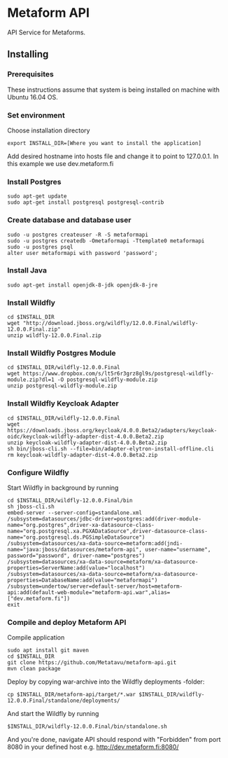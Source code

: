 # Metaform API

API Service for Metaforms.

## Installing 

### Prerequisites

These instructions assume that system is being installed on machine with Ubuntu 16.04 OS. 

### Set environment

Choose installation directory

    export INSTALL_DIR=[Where you want to install the application] 
   
Add desired hostname into hosts file and change it to point to 127.0.0.1. In this example we use dev.metaform.fi

### Install Postgres

    sudo apt-get update
    sudo apt-get install postgresql postgresql-contrib

### Create database and database user

    sudo -u postgres createuser -R -S metaformapi
    sudo -u postgres createdb -Ometaformapi -Ttemplate0 metaformapi
    sudo -u postgres psql 
    alter user metaformapi with password 'password';    
    
### Install Java
  
    sudo apt-get install openjdk-8-jdk openjdk-8-jre

### Install Wildfly

    cd $INSTALL_DIR
    wget "http://download.jboss.org/wildfly/12.0.0.Final/wildfly-12.0.0.Final.zip"
    unzip wildfly-12.0.0.Final.zip
    
### Install Wildfly Postgres Module

    cd $INSTALL_DIR/wildfly-12.0.0.Final
    wget https://www.dropbox.com/s/lt5r6r3grz8gl9s/postgresql-wildfly-module.zip?dl=1 -O postgresql-wildfly-module.zip
    unzip postgresql-wildfly-module.zip
    
### Install Wildfly Keycloak Adapter

    cd $INSTALL_DIR/wildfly-12.0.0.Final
    wget https://downloads.jboss.org/keycloak/4.0.0.Beta2/adapters/keycloak-oidc/keycloak-wildfly-adapter-dist-4.0.0.Beta2.zip
    unzip keycloak-wildfly-adapter-dist-4.0.0.Beta2.zip
    sh bin/jboss-cli.sh --file=bin/adapter-elytron-install-offline.cli
    rm keycloak-wildfly-adapter-dist-4.0.0.Beta2.zip

### Configure Wildfly

Start Wildfly in background by running
    
    cd $INSTALL_DIR/wildfly-12.0.0.Final/bin
    sh jboss-cli.sh
    embed-server --server-config=standalone.xml
    /subsystem=datasources/jdbc-driver=postgres:add(driver-module-name="org.postgres",driver-xa-datasource-class-name="org.postgresql.xa.PGXADataSource",driver-datasource-class-name="org.postgresql.ds.PGSimpleDataSource")
    /subsystem=datasources/xa-data-source=metaform:add(jndi-name="java:jboss/datasources/metaform-api", user-name="username", password="password", driver-name="postgres")
    /subsystem=datasources/xa-data-source=metaform/xa-datasource-properties=ServerName:add(value="localhost")
    /subsystem=datasources/xa-data-source=metaform/xa-datasource-properties=DatabaseName:add(value="metaformapi")
    /subsystem=undertow/server=default-server/host=metaform-api:add(default-web-module="metaform-api.war",alias=["dev.metaform.fi"])
    exit
    
### Compile and deploy Metaform API

Compile application

    sudo apt install git maven
    cd $INSTALL_DIR
    git clone https://github.com/Metatavu/metaform-api.git
    mvn clean package
    
Deploy by copying war-archive into the Wildfly deployments -folder:

    cp $INSTALL_DIR/metaform-api/target/*.war $INSTALL_DIR/wildfly-12.0.0.Final/standalone/deployments/
    
    
And start the Wildfly by running

    $INSTALL_DIR/wildfly-12.0.0.Final/bin/standalone.sh
    
And you're done, navigate API should respond with "Forbidden" from port 8080 in your defined host e.g. http://dev.metaform.fi:8080/
